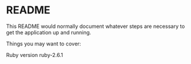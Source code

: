 # README

This README would normally document whatever steps are necessary to get the
application up and running.

Things you may want to cover:

 Ruby version ruby-2.6.1


